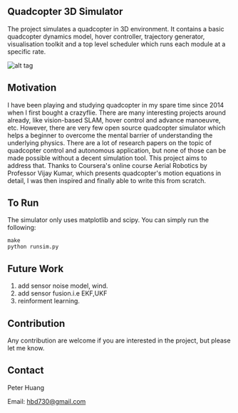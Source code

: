 Quadcopter 3D Simulator
-----

The project simulates a quadcopter in 3D environment. It contains a basic quadcopter dynamics model, hover controller, trajectory generator, visualisation toolkit and a top level scheduler which runs each module at a specific rate.

![alt tag](https://github.com/hbd730/quadcopter-simulator/blob/master/sim.gif)

Motivation
-----
I have been playing and studying quadcopter in my spare time since 2014 when I first bought a crazyflie. There are many interesting projects around already, like vision-based SLAM, hover control and advance manoeuvre, etc. However, there are very few open source quadcopter simulator which helps a beginner to overcome the mental barrier of understanding the underlying physics. There are a lot of research papers on the topic of quadcopter control and autonomous application, but none of those can be made possible without a decent simulation tool. This project aims to address that. Thanks to Coursera's online course Aerial Robotics by Professor Vijay Kumar, which presents quadcopter's motion equations in detail, I was then inspired and finally able to write this from scratch.

To Run
-----
The simulator only uses matplotlib and scipy. You can simply run the following:
```
make
python runsim.py
```

Future Work
-----
1. add sensor noise model, wind.
2. add sensor fusion.i.e EKF,UKF
3. reinforment learning.

Contribution
-----
Any contribution are welcome if you are interested in the project, but please let me know.

Contact
-----
Peter Huang

Email: hbd730@gmail.com
